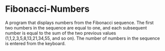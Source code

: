 # Fibonacci-Numbers
A program that displays numbers from the Fibonacci sequence. The first two numbers in the sequence are equal to one, and each subsequent number is equal to the sum of the two previous values ​​(1,1,2,3,5,8,13,21,34,55, and so on). The number of numbers in the sequence is entered from the keyboard.
